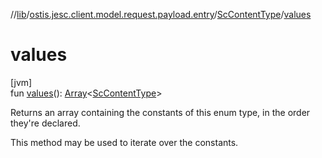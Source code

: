 //[lib](../../../index.md)/[ostis.jesc.client.model.request.payload.entry](../index.md)/[ScContentType](index.md)/[values](values.md)

# values

[jvm]\
fun [values](values.md)(): [Array](https://kotlinlang.org/api/latest/jvm/stdlib/kotlin/-array/index.html)&lt;[ScContentType](index.md)&gt;

Returns an array containing the constants of this enum type, in the order they're declared.

This method may be used to iterate over the constants.
